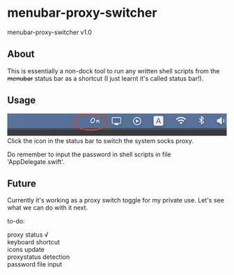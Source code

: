 # menubar-proxy-switcher

menubar-proxy-switcher v1.0


About
-----

This is essentially a non-dock tool to run any written shell scripts from the ~~menubar~~ status bar as a shortcut (I just learnt it's called status bar!). 


Usage
-----

![image](/img/screenshot.png)  
Click the icon in the status bar to switch the system socks proxy.


Do remember to input the password in shell scripts in file 'AppDelegate.swift'.


Future
------

Currently it's working as a proxy switch toggle for my private use. Let's see what we can do with it next.


to-do:  
  
  proxy status √  
  keyboard shortcut  
  icons update  
  proxystatus detection  
  password file input
